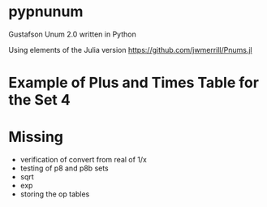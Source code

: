 # pypnunum
Gustafson Unum 2.0 written in Python

Using elements of the Julia version https://github.com/jwmerrill/Pnums.jl

# Example of Plus and Times Table for the Set 4


# Missing

- verification of convert from real of 1/x
- testing of p8 and p8b sets
- sqrt
- exp
- storing the op tables


